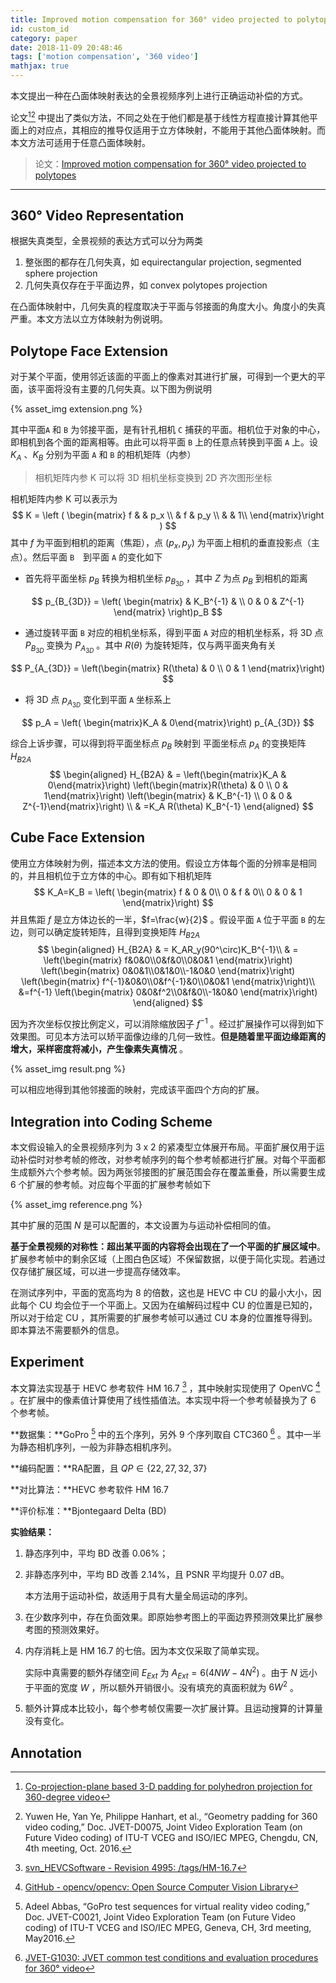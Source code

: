 ```yaml
---
title: Improved motion compensation for 360° video projected to polytopes
id: custom_id
category: paper
date: 2018-11-09 20:48:46
tags: ['motion compensation', '360 video']
mathjax: true
---
```



本文提出一种在凸面体映射表达的全景视频序列上进行正确运动补偿的方式。


<!-- more  -->

论文[^6][^7] 中提出了类似方法，不同之处在于他们都是基于线性方程直接计算其他平面上的对应点，其相应的推导仅适用于立方体映射，不能用于其他凸面体映射。而本文方法可适用于任意凸面体映射。


> 论文：[Improved motion compensation for 360° video projected to polytopes](https://ieeexplore.ieee.org/abstract/document/8019517)


---

## 360°  Video Representation

根据失真类型，全景视频的表达方式可以分为两类

1. 整张图的都存在几何失真，如 equirectangular projection, segmented sphere projection
2. 几何失真仅存在于平面边界，如 convex polytopes projection

在凸面体映射中，几何失真的程度取决于平面与邻接面的角度大小。角度小的失真严重。本文方法以立方体映射为例说明。



## Polytope Face Extension

对于某个平面，使用邻近该面的平面上的像素对其进行扩展，可得到一个更大的平面，该平面将没有主要的几何失真。以下图为例说明

{% asset_img extension.png %}



其中平面`A` 和 `B` 为邻接平面，是有针孔相机 `C` 捕获的平面。相机位于对象的中心，即相机到各个面的距离相等。由此可以将平面 `B` 上的任意点转换到平面 `A` 上。设 $K_A$ 、$K_B$ 分别为平面 `A` 和 `B` 的相机矩阵（内参）

> 相机矩阵内参  K 可以将 3D 相机坐标变换到 2D 齐次图形坐标

相机矩阵内参 K 可以表示为
$$
K = \left ( \begin{matrix}
f &  & p_x \\
 & f & p_y \\
 &  & 1\\
\end{matrix}\right )
$$
其中 $f$ 为平面到相机的距离（焦距），点 $(p_x,p_y)$ 为平面上相机的垂直投影点（主点）。然后平面 `B`　到平面 `A` 的变化如下

* 首先将平面坐标 $p_B$ 转换为相机坐标 $p_{B_{3D}}$ ，其中 $Z$ 为点 $p_{B}$ 到相机的距离

$$
p_{B_{3D}} = \left( \begin{matrix}
  & K_B^{-1} & \\
0 & 0 & Z^{-1}
\end{matrix} \right)p_B
$$

* 通过旋转平面 `B`  对应的相机坐标系，得到平面 `A`  对应的相机坐标系，将 3D 点 $P_{B_{3D}}$ 变换为 $P_{A_{3D}}$ 。其中 $R(\theta)$ 为旋转矩阵，仅与两平面夹角有关

$$
P_{A_{3D}} = \left(\begin{matrix}
R(\theta) & 0 \\
0 & 1
\end{matrix}\right)
$$

* 将 3D 点 $p_{A_{3D}}$ 变化到平面 `A` 坐标系上

$$
p_A = \left( \begin{matrix}K_A & 0\end{matrix}\right) p_{A_{3D}}
$$

综合上诉步骤，可以得到将平面坐标点 $p_B$ 映射到 平面坐标点 $p_A$ 的变换矩阵 $H_{B2A}$
$$
\begin{aligned}
H_{B2A} & = \left(\begin{matrix}K_A & 0\end{matrix}\right)
\left(\begin{matrix}R(\theta) & 0 \\
0 & 1\end{matrix}\right)
\left(\begin{matrix} & K_B^{-1} \\ 0 & 0 & Z^{-1}\end{matrix}\right) \\
& =K_A R(\theta) K_B^{-1}
\end{aligned}
$$


## Cube Face Extension

使用立方体映射为例，描述本文方法的使用。假设立方体每个面的分辨率是相同的，并且相机位于立方体的中心。即有如下相机矩阵
$$
K_A=K_B = \left( \begin{matrix}
f & 0 & 0\\
0 & f & 0\\
0 & 0 & 1
\end{matrix}\right)
$$
并且焦距 $f$ 是立方体边长的一半，$f=\frac{w}{2}$ 。假设平面 `A` 位于平面 `B` 的左边，则可以确定旋转矩阵，且得到变换矩阵 $H_{B2A}$
$$
\begin{aligned}
H_{B2A} & = K_AR_y(90^\circ)K_B^{-1}\\
& = \left(\begin{matrix}
f&0&0\\0&f&0\\0&0&1
\end{matrix}\right)
\left(\begin{matrix}
0&0&1\\0&1&0\\-1&0&0
\end{matrix}\right)
\left(\begin{matrix}
f^{-1}&0&0\\0&f^{-1}&0\\0&0&1
\end{matrix}\right)\\
&=f^{-1}
\left(\begin{matrix}
0&0&f^2\\0&f&0\\-1&0&0
\end{matrix}\right)
\end{aligned}
$$

因为齐次坐标仅按比例定义，可以消除缩放因子 $f^{-1}$  。经过扩展操作可以得到如下效果图。可见本方法可以矫平面像边缘的几何一致性。**但是随着里平面边缘距离的增大，采样密度将减小，产生像素失真情况** 。

{% asset_img result.png %}


可以相应地得到其他邻接面的映射，完成该平面四个方向的扩展。



## Integration into Coding Scheme

本文假设输入的全景视频序列为 3 x 2 的紧凑型立体展开布局。平面扩展仅用于运动补偿时对参考帧的修改，对参考帧序列的每个参考帧都进行扩展。对每个平面都生成额外六个参考帧。因为两张邻接图的扩展范围会存在覆盖重叠，所以需要生成 6 个扩展的参考帧。对应每个平面的扩展参考帧如下

{% asset_img reference.png %}


其中扩展的范围 $N$ 是可以配置的，本文设置为与运动补偿相同的值。

**基于全景视频的对称性：超出某平面的内容将会出现在了一个平面的扩展区域中**。扩展参考帧中的剩余区域（上图白色区域）不保留数据，以便于简化实现。若通过仅存储扩展区域，可以进一步提高存储效率。

在测试序列中，平面的宽高均为 8 的倍数，这也是 HEVC 中 CU 的最小大小，因此每个 CU 均会位于一个平面上。又因为在编解码过程中 CU 的位置是已知的，所以对于给定 CU ，其所需要的扩展参考帧可以通过 CU 本身的位置推导得到。即本算法不需要额外的信息。



## Experiment

本文算法实现基于 HEVC 参考软件 HM 16.7 [^13] ，其中映射实现使用了 OpenVC [^14] 。在扩展中的像素值计算使用了线性插值法。本实现中将一个参考帧替换为了 6 个参考帧。

**数据集：**GoPro [^15] 中的五个序列，另外 9 个序列取自 CTC360 [^16] 。其中一半为静态相机序列，一般为非静态相机序列。

**编码配置：**RA配置，且 $QP\in \{22,27,32,37\}$  

**对比算法：**HEVC 参考软件 HM 16.7

**评价标准：**Bjontegaard Delta (BD)

**实验结果：**

1. 静态序列中，平均 BD 改善 0.06%；

2. 非静态序列中，平均 BD 改善 2.14%，且 PSNR 平均提升 0.07 dB。

   本方法用于运动补偿，故适用于具有大量全局运动的序列。

3. 在少数序列中，存在负面效果。即原始参考图上的平面边界预测效果比扩展参考图的预测效果好。

4. 内存消耗上是 HM 16.7 的七倍。因为本文仅采取了简单实现。

   实际中真需要的额外存储空间 $E_{Ext}$ 为 $A_{Ext}=6(4NW - 4N^2)$ 。由于 $N$ 远小于平面的宽度 $W$ ，所以额外开销很小。没有填充的真面积就为 $6W^2$ 。

5. 额外计算成本比较小，每个参考帧仅需要一次扩展计算。且运动搜算的计算量没有变化。



## Annotation

[^6]: [Co-projection-plane based 3-D padding for polyhedron projection for 360-degree video](https://ieeexplore.ieee.org/abstract/document/8019393/)
[^7]: Yuwen He, Yan Ye, Philippe Hanhart, et al., “Geometry padding for 360 video coding,” Doc. JVET-D0075, Joint Video Exploration Team (on Future Video coding) of ITU-T VCEG and ISO/IEC MPEG, Chengdu, CN, 4th meeting, Oct. 2016.
[^13]: [svn_HEVCSoftware - Revision 4995: /tags/HM-16.7](https://hevc.hhi.fraunhofer.de/svn/svn_HEVCSoftware/tags/HM-16.7/)
[^14]: [GitHub - opencv/opencv: Open Source Computer Vision Library](https://github.com/opencv/opencv)
[^15]: Adeel Abbas, “GoPro test sequences for virtual reality video coding,” Doc. JVET-C0021, Joint Video Exploration Team (on Future Video coding) of ITU-T VCEG and ISO/IEC MPEG, Geneva, CH, 3rd meeting, May2016.
[^16]: [JVET-G1030: JVET common test conditions and evaluation procedures for 360° video](https://www.researchgate.net/publication/326504378_JVET-G1030_JVET_common_test_conditions_and_evaluation_procedures_for_360_video)
